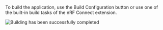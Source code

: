 To build the application, use the Build Configuration button or use one of the built-in build tasks of the nRF Connect extension.

![Building has been successfully completed](./resources/vscode_nrf_ext_uaf_template_build_done.png)